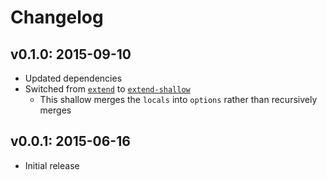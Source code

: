 # Changelog

## v0.1.0: 2015-09-10

- Updated dependencies
- Switched from [`extend`](http://npm.im/extend) to [`extend-shallow`](http://npm.im/extend-shallow)
  - This shallow merges the `locals` into `options` rather than recursively merges

## v0.0.1: 2015-06-16

- Initial release
